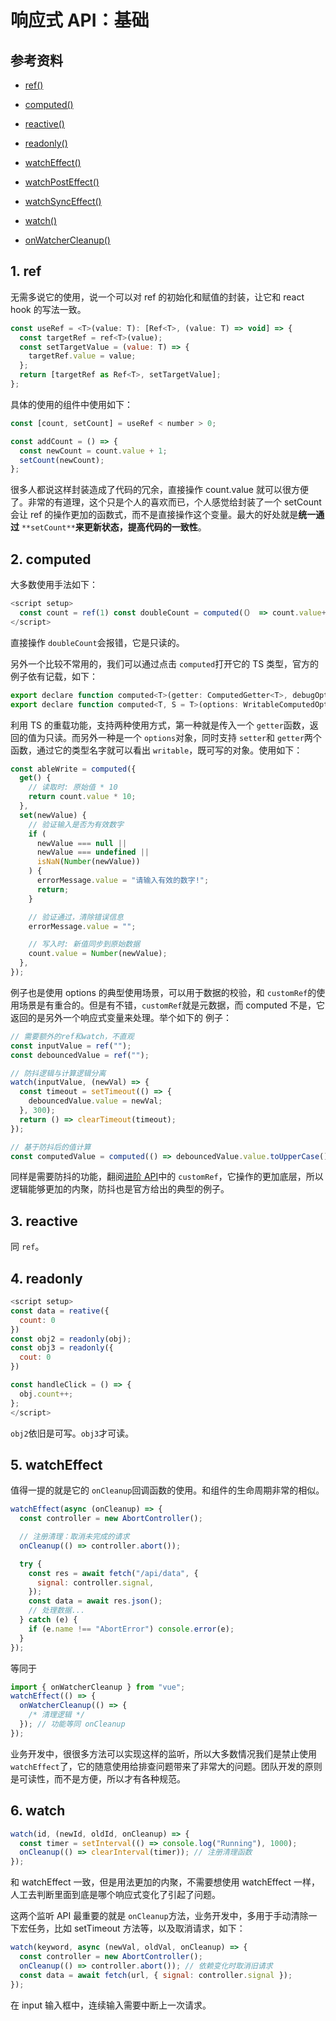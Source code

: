 # 响应式 API：基础

## 参考资料

- [ref()](https://cn.vuejs.org/api/reactivity-core.html#ref)

- [computed()](https://cn.vuejs.org/api/reactivity-core.html#computed)

- [reactive()](https://cn.vuejs.org/api/reactivity-core.html#reactive)

- [readonly()](https://cn.vuejs.org/api/reactivity-core.html#readonly)

- [watchEffect()](https://cn.vuejs.org/api/reactivity-core.html#watcheffect)

- [watchPostEffect()](https://cn.vuejs.org/api/reactivity-core.html#watchposteffect)

- [watchSyncEffect()](https://cn.vuejs.org/api/reactivity-core.html#watchsynceffect)

- [watch()](https://cn.vuejs.org/api/reactivity-core.html#watch)

- [onWatcherCleanup()](https://cn.vuejs.org/api/reactivity-core.html#onwatchercleanup)

## 1. ref

无需多说它的使用，说一个可以对 ref 的初始化和赋值的封装，让它和 react hook 的写法一致。

```js
const useRef = <T>(value: T): [Ref<T>, (value: T) => void] => {
  const targetRef = ref<T>(value);
  const setTargetValue = (value: T) => {
    targetRef.value = value;
  };
  return [targetRef as Ref<T>, setTargetValue];
};
```

具体的使用的组件中使用如下：

```js
const [count, setCount] = useRef < number > 0;

const addCount = () => {
  const newCount = count.value + 1;
  setCount(newCount);
};
```

很多人都说这样封装造成了代码的冗余，直接操作 count.value 就可以很方便了。非常的有道理，这个只是个人的喜欢而已，个人感觉给封装了一个 setCount 会让 ref 的操作更加的函数式，而不是直接操作这个变量。最大的好处就是**统一通过** `**setCount**`**来更新状态，提高代码的一致性**。

## 2. computed

大多数使用手法如下：

```js
<script setup>
  const count = ref(1) const doubleCount = computed(（） => count.value++)
</script>
```

直接操作 `doubleCount`会报错，它是只读的。

另外一个比较不常用的，我们可以通过点击 `computed`打开它的 TS 类型，官方的例子依有记载，如下：

```js
export declare function computed<T>(getter: ComputedGetter<T>, debugOptions?: DebuggerOptions): ComputedRef<T>;
export declare function computed<T, S = T>(options: WritableComputedOptions<T, S>, debugOptions?: DebuggerOptions): WritableComputedRef<T, S>;
```

利用 TS 的重载功能，支持两种使用方式，第一种就是传入一个 `getter`函数，返回的值为只读。而另外一种是一个 `options`对象，同时支持 `setter`和 `getter`两个函数，通过它的类型名字就可以看出 `writable`，既可写的对象。使用如下：

```js
const ableWrite = computed({
  get() {
    // 读取时: 原始值 * 10
    return count.value * 10;
  },
  set(newValue) {
    // 验证输入是否为有效数字
    if (
      newValue === null ||
      newValue === undefined ||
      isNaN(Number(newValue))
    ) {
      errorMessage.value = "请输入有效的数字!";
      return;
    }

    // 验证通过，清除错误信息
    errorMessage.value = "";

    // 写入时: 新值同步到原始数据
    count.value = Number(newValue);
  },
});
```

例子也是使用 options 的典型使用场景，可以用于数据的校验，和 `customRef`的使用场景是有重合的。但是有不错，`customRef`就是元数据，而 computed 不是，它返回的是另外一个响应式变量来处理。举个如下的 例子：

```js
// 需要额外的ref和watch，不直观
const inputValue = ref("");
const debouncedValue = ref("");

// 防抖逻辑与计算逻辑分离
watch(inputValue, (newVal) => {
  const timeout = setTimeout(() => {
    debouncedValue.value = newVal;
  }, 300);
  return () => clearTimeout(timeout);
});

// 基于防抖后的值计算
const computedValue = computed(() => debouncedValue.value.toUpperCase());
```

同样是需要防抖的功能，翻阅[进阶 API](https://www.yuque.com/xiaoganju-ynq12/ypvc5e/gisghexpqziklrry "进阶 API")中的 `customRef`，它操作的更加底层，所以逻辑能够更加的内聚，防抖也是官方给出的典型的例子。

## 3. reactive

同 `ref`。

## 4. readonly

```js
<script setup>
const data = reative({
  count: 0
})
const obj2 = readonly(obj);
const obj3 = readonly({
  cout: 0
})

const handleClick = () => {
  obj.count++;
};
</script>
```

`obj2`依旧是可写。`obj3`才可读。

## 5. watchEffect

值得一提的就是它的 `onCleanup`回调函数的使用。和组件的生命周期非常的相似。

```js
watchEffect(async (onCleanup) => {
  const controller = new AbortController();

  // 注册清理：取消未完成的请求
  onCleanup(() => controller.abort());

  try {
    const res = await fetch("/api/data", {
      signal: controller.signal,
    });
    const data = await res.json();
    // 处理数据...
  } catch (e) {
    if (e.name !== "AbortError") console.error(e);
  }
});
```

等同于

```js
import { onWatcherCleanup } from "vue";
watchEffect(() => {
  onWatcherCleanup(() => {
    /* 清理逻辑 */
  }); // 功能等同 onCleanup
});
```

业务开发中，很很多方法可以实现这样的监听，所以大多数情况我们是禁止使用 `watchEffect`了，它的随意使用给排查问题带来了非常大的问题。团队开发的原则是可读性，而不是方便，所以才有各种规范。

## 6. watch

```js
watch(id, (newId, oldId, onCleanup) => {
  const timer = setInterval(() => console.log("Running"), 1000);
  onCleanup(() => clearInterval(timer)); // 注册清理函数
});
```

和 watchEffect 一致，但是用法更加的内聚，不需要想使用 watchEffect 一样，人工去判断里面到底是哪个响应式变化了引起了问题。

这两个监听 API 最重要的就是 `onCleanup`方法，业务开发中，多用于手动清除一下宏任务，比如 setTimeout 方法等，以及取消请求，如下：

```js
watch(keyword, async (newVal, oldVal, onCleanup) => {
  const controller = new AbortController();
  onCleanup(() => controller.abort()); // 依赖变化时取消旧请求
  const data = await fetch(url, { signal: controller.signal });
});
```

在 input 输入框中，连续输入需要中断上一次请求。
